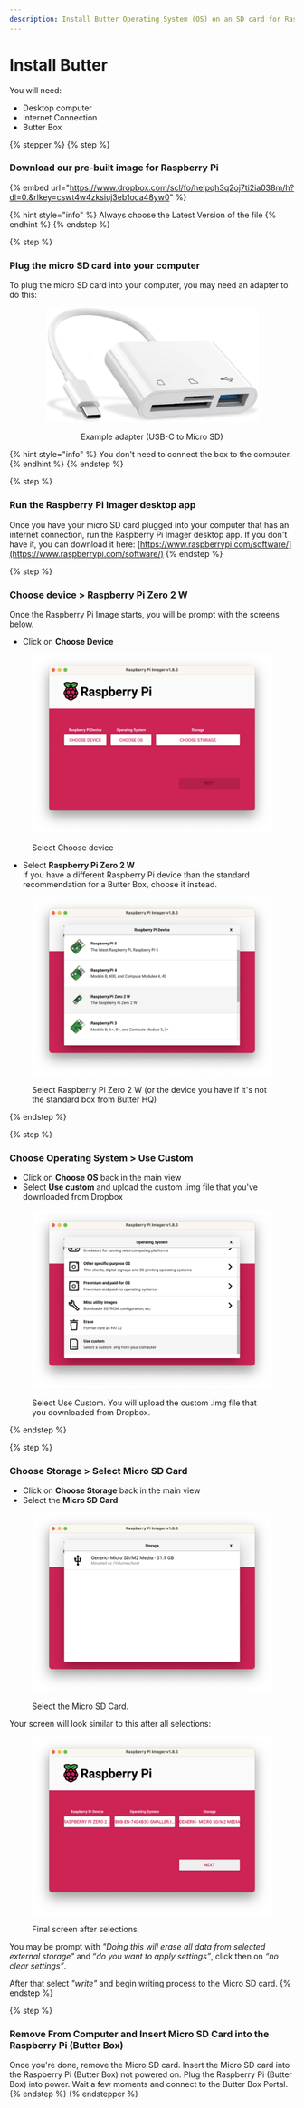 ```yaml
---
description: Install Butter Operating System (OS) on an SD card for Raspberry Pi
---
```


# Install Butter

You will need:

* Desktop computer
* Internet Connection
* Butter Box

{% stepper %}
{% step %}
### Download our pre‑built image for Raspberry Pi&#x20;

{% embed url="https://www.dropbox.com/scl/fo/helpqh3q2oj7ti2ia038m/h?dl=0.&rlkey=cswt4w4zksiuj3eb1oca48yw0" %}

{% hint style="info" %}
Always choose the Latest Version of the file
{% endhint %}
{% endstep %}

{% step %}
### Plug the micro SD card into your computer

To plug the micro SD card into your computer, you may need an adapter to do this:

<div align="center"><figure><img src="../../.gitbook/assets/image.png" alt="" width="375"><figcaption><p>Example adapter (USB-C to Micro SD)</p></figcaption></figure></div>

{% hint style="info" %}
You don't need to connect the box to the computer.
{% endhint %}
{% endstep %}

{% step %}
### Run the Raspberry Pi Imager desktop app

Once you have your micro SD card plugged into your computer that has an internet connection, run the Raspberry Pi Imager desktop app. If you don't have it, you can download it here: [https://www.raspberrypi.com/software/](https://www.raspberrypi.com/software/)
{% endstep %}

{% step %}
### Choose device > **Raspberry Pi Zero 2 W**

Once the Raspberry Pi Image starts, you will be prompt with the screens below.&#x20;

* Click on **Choose Device**

<figure><img src="../../.gitbook/assets/Screenshot 2024-04-15 at 11.20.32 AM.png" alt=""><figcaption><p>Select Choose device</p></figcaption></figure>

* Select **Raspberry Pi Zero 2 W**\
  If you have a different Raspberry Pi device than the standard recommendation for a Butter Box, choose it instead.

<figure><img src="../../.gitbook/assets/Screenshot 2024-04-15 at 11.21.03 AM.png" alt=""><figcaption><p>Select Raspberry Pi Zero 2 W (or the device you have if it's not the standard box from Butter HQ)</p></figcaption></figure>
{% endstep %}

{% step %}
### Choose Operating System > Use Custom

* Click on **Choose OS** back in the main view
* Select **Use custom** and upload the custom .img file that you've downloaded from Dropbox

<figure><img src="../../.gitbook/assets/Screenshot 2024-04-15 at 11.22.49 AM.png" alt=""><figcaption><p>Select Use Custom. You will upload the custom .img file that you downloaded from Dropbox.</p></figcaption></figure>
{% endstep %}

{% step %}
### Choose Storage > Select Micro SD Card

* Click on **Choose Storage** back in the main view
* Select the **Micro SD Card**

<figure><img src="../../.gitbook/assets/Screenshot 2024-04-15 at 1.05.26 PM.png" alt=""><figcaption><p>Select the Micro SD Card.</p></figcaption></figure>

Your screen will look similar to this after all selections:

<figure><img src="../../.gitbook/assets/Screenshot 2024-04-15 at 1.05.07 PM.png" alt=""><figcaption><p>Final screen after selections.</p></figcaption></figure>

You may be prompt with _"Doing this will erase all data from selected external storage"_ and “_do you want to apply settings”_, click then on _“no clear settings”_.

After that select _"write"_ and begin writing process to the Micro SD card.
{% endstep %}

{% step %}
### Remove From Computer and Insert Micro SD Card into the Raspberry Pi (Butter Box)

Once you're done, remove the Micro SD card. Insert the Micro SD card into the Raspberry Pi (Butter Box) not powered on. Plug the Raspberry Pi (Butter Box) into power. Wait a few moments and connect to the Butter Box Portal.
{% endstep %}
{% endstepper %}
